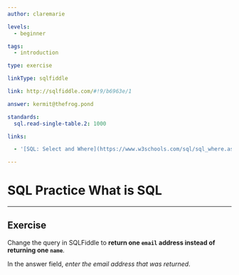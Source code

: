 ```yaml
---
author: claremarie

levels:
  - beginner

tags:
  - introduction

type: exercise

linkType: sqlfiddle

link: http://sqlfiddle.com/#!9/b6963e/1

answer: kermit@thefrog.pond

standards:
  sql.read-single-table.2: 1000

links:

  - '[SQL: Select and Where](https://www.w3schools.com/sql/sql_where.asp){website}'

---
```


# SQL Practice What is SQL

---

## Exercise

Change the query in SQLFiddle to **return one `email` address instead of returning one `name`**.

In the answer field, _enter the email address that was returned_.

